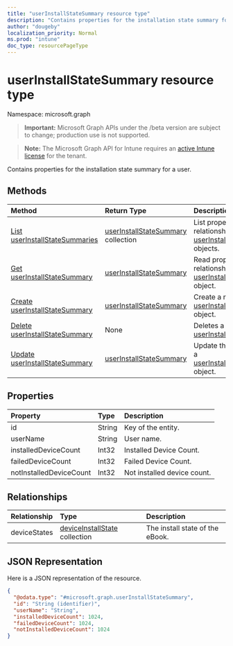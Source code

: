```yaml
---
title: "userInstallStateSummary resource type"
description: "Contains properties for the installation state summary for a user."
author: "dougeby"
localization_priority: Normal
ms.prod: "intune"
doc_type: resourcePageType
---
```


# userInstallStateSummary resource type

Namespace: microsoft.graph

> **Important:** Microsoft Graph APIs under the /beta version are subject to change; production use is not supported.

> **Note:** The Microsoft Graph API for Intune requires an [active Intune license](https://go.microsoft.com/fwlink/?linkid=839381) for the tenant.

Contains properties for the installation state summary for a user.

## Methods
|Method|Return Type|Description|
|:---|:---|:---|
|[List userInstallStateSummaries](../api/intune-books-userinstallstatesummary-list.md)|[userInstallStateSummary](../resources/intune-books-userinstallstatesummary.md) collection|List properties and relationships of the [userInstallStateSummary](../resources/intune-books-userinstallstatesummary.md) objects.|
|[Get userInstallStateSummary](../api/intune-books-userinstallstatesummary-get.md)|[userInstallStateSummary](../resources/intune-books-userinstallstatesummary.md)|Read properties and relationships of the [userInstallStateSummary](../resources/intune-books-userinstallstatesummary.md) object.|
|[Create userInstallStateSummary](../api/intune-books-userinstallstatesummary-create.md)|[userInstallStateSummary](../resources/intune-books-userinstallstatesummary.md)|Create a new [userInstallStateSummary](../resources/intune-books-userinstallstatesummary.md) object.|
|[Delete userInstallStateSummary](../api/intune-books-userinstallstatesummary-delete.md)|None|Deletes a [userInstallStateSummary](../resources/intune-books-userinstallstatesummary.md).|
|[Update userInstallStateSummary](../api/intune-books-userinstallstatesummary-update.md)|[userInstallStateSummary](../resources/intune-books-userinstallstatesummary.md)|Update the properties of a [userInstallStateSummary](../resources/intune-books-userinstallstatesummary.md) object.|

## Properties
|Property|Type|Description|
|:---|:---|:---|
|id|String|Key of the entity.|
|userName|String|User name.|
|installedDeviceCount|Int32|Installed Device Count.|
|failedDeviceCount|Int32|Failed Device Count.|
|notInstalledDeviceCount|Int32|Not installed device count.|

## Relationships
|Relationship|Type|Description|
|:---|:---|:---|
|deviceStates|[deviceInstallState](../resources/intune-books-deviceinstallstate.md) collection|The install state of the eBook.|

## JSON Representation
Here is a JSON representation of the resource.
<!-- {
  "blockType": "resource",
  "keyProperty": "id",
  "@odata.type": "microsoft.graph.userInstallStateSummary"
}
-->
``` json
{
  "@odata.type": "#microsoft.graph.userInstallStateSummary",
  "id": "String (identifier)",
  "userName": "String",
  "installedDeviceCount": 1024,
  "failedDeviceCount": 1024,
  "notInstalledDeviceCount": 1024
}
```



